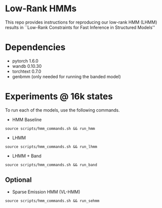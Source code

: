 # Low-Rank HMMs
This repo provides instructions for reproducing our low-rank HMM (LHMM) results in
``Low-Rank Constraints for Fast Inference in Structured Models''

# Dependencies
* pytorch 1.6.0
* wandb 0.10.30
* torchtext 0.7.0
* genbmm (only needed for running the banded model)

# Experiments @ 16k states
To run each of the models, use the following commands.
* HMM Baseline
```
source scripts/hmm_commands.sh && run_hmm
```
* LHMM
```
source scripts/hmm_commands.sh && run_lhmm
```
* LHMM + Band
```
source scripts/hmm_commands.sh && run_band
```

## Optional
* Sparse Emission HMM (VL-HMM)
```
source scripts/hmm_commands.sh && run_sehmm
```
